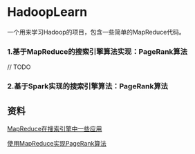 # HadoopLearn
一个用来学习Hadoop的项目，包含一些简单的MapReduce代码。
### 1.基于MapReduce的搜索引擎算法实现：PageRank算法
// TODO
### 2.基于Spark实现的搜索引擎算法：PageRank算法









## 资料
[MapReduce在搜索引擎中一些应用](https://www.cnblogs.com/zhangchaoyang/articles/2624278.html)

[使用MapReduce实现PageRank算法](https://blog.csdn.net/heiren_a/article/details/115352914)


